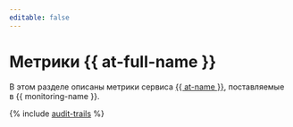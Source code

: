 ```yaml
---
editable: false
---
```


# Метрики {{ at-full-name }}

В этом разделе описаны метрики сервиса [{{ at-name }}](../../audit-trails/), поставляемые в {{ monitoring-name }}.

{% include [audit-trails](../../_includes/monitoring/metrics-ref/audit-trails.md) %}